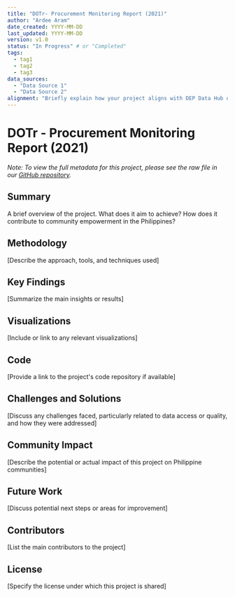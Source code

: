 ```yaml
---
title: "DOTr- Procurement Monitoring Report (2021)"
author: "Ardee Aram"
date_created: YYYY-MM-DD
last_updated: YYYY-MM-DD
version: v1.0
status: "In Progress" # or "Completed"
tags: 
  - tag1
  - tag2
  - tag3
data_sources:
  - "Data Source 1"
  - "Data Source 2"
alignment: "Briefly explain how your project aligns with DEP Data Hub objectives"
---
```


# DOTr - Procurement Monitoring Report (2021)

*Note: To view the full metadata for this project, please see the raw file in our [GitHub repository](https://github.com/dataengineeringpilipinas/datahub/tree/main/projects).*

## Summary
A brief overview of the project. What does it aim to achieve? How does it contribute to community empowerment in the Philippines?

## Methodology
[Describe the approach, tools, and techniques used]

## Key Findings
[Summarize the main insights or results]

## Visualizations
[Include or link to any relevant visualizations]

## Code
[Provide a link to the project's code repository if available]

## Challenges and Solutions
[Discuss any challenges faced, particularly related to data access or quality, and how they were addressed]

## Community Impact
[Describe the potential or actual impact of this project on Philippine communities]

## Future Work
[Discuss potential next steps or areas for improvement]

## Contributors
[List the main contributors to the project]

## License
[Specify the license under which this project is shared]
